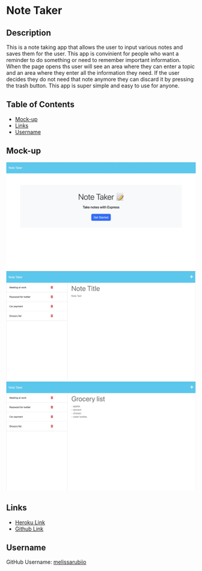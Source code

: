 # Note Taker 

## Description
This is a note taking app that allows the user to input various notes and saves them for the user. This app is convinient for people who want a reminder to do something or need to remember important information. When the page opens ths user will see an area where they can enter a topic and an area where they enter all the information they need. If the user decides they do not need that note anymore they can discard it by pressing the trash button. This app is super simple and easy to use for anyone.
## Table of Contents
- [Mock-up](#Mock-up)
- [Links](#Links)
- [Username](#Username)
## Mock-up
![main screen](/images/main-ss.png)
![notes](/images/note-ss.png)
![grocery list](/images/grocery-ss.png)
## Links
- [Heroku Link](https://not3-tracker.herokuapp.com/)
- [Github Link](https://github.com/melissarubiio/note-trackerr)
## Username
GitHub Username: [melissarubiio](https://github.com/melissarubiio)